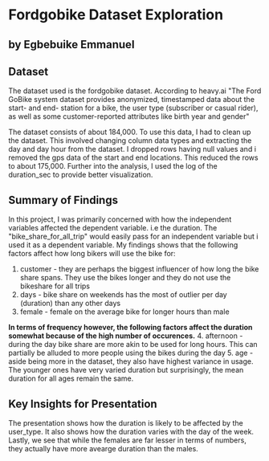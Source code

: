 # Fordgobike Dataset Exploration
## by Egbebuike Emmanuel


## Dataset
The dataset used is the fordgobike dataset. According to heavy.ai "The Ford GoBike system dataset provides anonymized, timestamped data about the start- and end- station for a bike, the user type (subscriber or casual rider), as well as some customer-reported attributes like birth year and gender"

The dataset consists of about 184,000. To use this data, I had to clean up the dataset. This involved changing column data types and extracting the day and day hour from the dataset. I dropped rows having null values and i removed the gps data of the start and end locations. This reduced the rows to about 175,000. Further into the analysis, I used the log of the duration_sec to provide better visualization.


## Summary of Findings
In this project, I was primarily concerned with how the independent variables affected the dependent variable. i.e the duration. The "bike_share_for_all_trip" would easily pass for an independent variable but i used it as a dependent variable. My findings shows that the following factors affect how long bikers will use the bike for:
 1. customer - they are perhaps the biggest influencer of how long the bike share spans. They use the bikes longer and they do not use the bikeshare for all trips
 2. days - bike share on weekends has the most of outlier per day (duration) than any other days
 3. female - female on the average bike for longer hours than male
 
 **In terms of frequency however, the following factors affect the duration somewhat because of the high number of occurences.**
 4. afternoon - during the day bike share are more akin to be used for long hours. This can partially be alluded to more people using the bikes during the day
 5. age - aside being more in the dataset, they also have highest variance in usage. The younger ones have very varied duration but surprisingly, the mean duration for all ages remain the same.



## Key Insights for Presentation
The presentation shows how the duration is likely to be affected by the user_type. It also shows how the duration varies with the day of the week. Lastly, we see that while the females are far lesser in terms of numbers, they actually have more avearge duration than the males.  